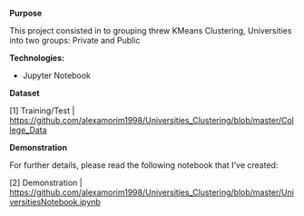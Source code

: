 **Purpose**

This project consisted in to grouping threw KMeans Clustering, Universities into two groups: Private and Public

**Technologies:**

- Jupyter Notebook 

**Dataset**

[1] Training/Test | https://github.com/alexamorim1998/Universities_Clustering/blob/master/College_Data

**Demonstration**

For further details, please read the following notebook that I've created:

[2] Demonstration | https://github.com/alexamorim1998/Universities_Clustering/blob/master/UniversitiesNotebook.ipynb
